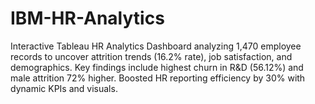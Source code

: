 # IBM-HR-Analytics
Interactive Tableau HR Analytics Dashboard analyzing 1,470 employee records to uncover attrition trends (16.2% rate), job satisfaction, and demographics. Key findings include highest churn in R&amp;D (56.12%) and male attrition 72% higher. Boosted HR reporting efficiency by 30% with dynamic KPIs and visuals.
